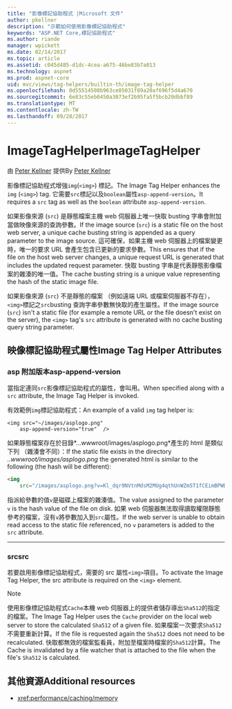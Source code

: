 ```yaml
---
title: "影像標記協助程式 |Microsoft 文件"
author: pkellner
description: "示範如何使用影像標記協助程式"
keywords: "ASP.NET Core,標記協助程式"
ms.author: riande
manager: wpickett
ms.date: 02/14/2017
ms.topic: article
ms.assetid: c045d485-d1dc-4cea-a675-46be83b7a013
ms.technology: aspnet
ms.prod: aspnet-core
uid: mvc/views/tag-helpers/builtin-th/image-tag-helper
ms.openlocfilehash: 0d55514508b963ce05031f89a20af696f5d4a670
ms.sourcegitcommit: 6e83c55eb0450a3073ef2b95fa5f5bcb20dbbf89
ms.translationtype: MT
ms.contentlocale: zh-TW
ms.lasthandoff: 09/28/2017
---
```

# <a name="imagetaghelper"></a><span data-ttu-id="27a10-104">ImageTagHelper</span><span class="sxs-lookup"><span data-stu-id="27a10-104">ImageTagHelper</span></span>

<span data-ttu-id="27a10-105">由 [Peter Kellner](http://peterkellner.net) 提供</span><span class="sxs-lookup"><span data-stu-id="27a10-105">By [Peter Kellner](http://peterkellner.net)</span></span> 

<span data-ttu-id="27a10-106">影像標記協助程式增強`img`(`<img>`) 標記。</span><span class="sxs-lookup"><span data-stu-id="27a10-106">The Image Tag Helper enhances the `img` (`<img>`) tag.</span></span> <span data-ttu-id="27a10-107">它需要`src`標記以及`boolean`屬性`asp-append-version`。</span><span class="sxs-lookup"><span data-stu-id="27a10-107">It requires a `src` tag as well as the `boolean` attribute `asp-append-version`.</span></span>

<span data-ttu-id="27a10-108">如果影像來源 (`src`) 是靜態檔案主機 web 伺服器上唯一快取 busting 字串會附加當做映像來源的查詢參數。</span><span class="sxs-lookup"><span data-stu-id="27a10-108">If the image source (`src`) is a static file on the host web server, a unique cache busting string is appended as a query parameter to the image source.</span></span> <span data-ttu-id="27a10-109">這可確保，如果主機 web 伺服器上的檔案變更時，唯一的要求 URL 會產生包含已更新的要求參數。</span><span class="sxs-lookup"><span data-stu-id="27a10-109">This ensures that if the file on the host web server changes, a unique request URL is generated that includes the updated request parameter.</span></span> <span data-ttu-id="27a10-110">快取 busting 字串是代表靜態影像檔案的雜湊的唯一值。</span><span class="sxs-lookup"><span data-stu-id="27a10-110">The cache busting string is a unique value representing the hash of the static image file.</span></span>

<span data-ttu-id="27a10-111">如果影像來源 (`src`) 不是靜態的檔案 （例如遠端 URL 或檔案伺服器不存在），`<img>`標記之`src`busting 查詢字串參數無快取的產生屬性。</span><span class="sxs-lookup"><span data-stu-id="27a10-111">If the image source (`src`) isn't a static file (for example a remote URL or the file doesn't exist on the server), the `<img>` tag's `src` attribute is generated with no cache busting query string parameter.</span></span>

## <a name="image-tag-helper-attributes"></a><span data-ttu-id="27a10-112">映像標記協助程式屬性</span><span class="sxs-lookup"><span data-stu-id="27a10-112">Image Tag Helper Attributes</span></span>


### <a name="asp-append-version"></a><span data-ttu-id="27a10-113">asp 附加版本</span><span class="sxs-lookup"><span data-stu-id="27a10-113">asp-append-version</span></span>

<span data-ttu-id="27a10-114">當指定連同`src`影像標記協助程式的屬性，會叫用。</span><span class="sxs-lookup"><span data-stu-id="27a10-114">When specified along with a `src` attribute, the Image Tag Helper is invoked.</span></span>

<span data-ttu-id="27a10-115">有效範例`img`標記協助程式：</span><span class="sxs-lookup"><span data-stu-id="27a10-115">An example of a valid `img` tag helper is:</span></span>

```cshtml
<img src="~/images/asplogo.png" 
    asp-append-version="true"  />
```

<span data-ttu-id="27a10-116">如果靜態檔案存在於目錄*...wwwroot/images/asplogo.png*產生的 html 是類似下列 （雜湊會不同）：</span><span class="sxs-lookup"><span data-stu-id="27a10-116">If the static file exists in the directory *..wwwroot/images/asplogo.png* the generated html is similar to the following (the hash will be different):</span></span>

```html
<img 
    src="/images/asplogo.png?v=Kl_dqr9NVtnMdsM2MUg4qthUnWZm5T1fCEimBPWDNgM"/>
```

<span data-ttu-id="27a10-117">指派給參數的值`v`是磁碟上檔案的雜湊值。</span><span class="sxs-lookup"><span data-stu-id="27a10-117">The value assigned to the parameter `v` is the hash value of the file on disk.</span></span> <span data-ttu-id="27a10-118">如果 web 伺服器無法取得讀取權限靜態參考的檔案，沒有`v`將參數加入到`src`屬性。</span><span class="sxs-lookup"><span data-stu-id="27a10-118">If the web server is unable to obtain read access to the static file referenced,  no `v` parameters is added to the `src` attribute.</span></span>

- - -

### <a name="src"></a><span data-ttu-id="27a10-119">src</span><span class="sxs-lookup"><span data-stu-id="27a10-119">src</span></span>

<span data-ttu-id="27a10-120">若要啟用影像標記協助程式，需要的 src 屬性`<img>`項目。</span><span class="sxs-lookup"><span data-stu-id="27a10-120">To activate the Image Tag Helper, the src attribute is required on the `<img>` element.</span></span> 

> [!NOTE]
> <span data-ttu-id="27a10-121">使用影像標記協助程式`Cache`本機 web 伺服器上的提供者儲存導出`Sha512`的指定的檔案。</span><span class="sxs-lookup"><span data-stu-id="27a10-121">The Image Tag Helper uses the `Cache` provider on the local web server to store the calculated `Sha512` of a given file.</span></span> <span data-ttu-id="27a10-122">如果檔案一次要求`Sha512`不需要重新計算。</span><span class="sxs-lookup"><span data-stu-id="27a10-122">If the file is requested again the `Sha512` does not need to be recalculated.</span></span> <span data-ttu-id="27a10-123">快取都無效的檔案監看員，附加至檔案時檔案的`Sha512`計算。</span><span class="sxs-lookup"><span data-stu-id="27a10-123">The Cache is invalidated by a file watcher that is attached to the file when the file's `Sha512` is calculated.</span></span>

## <a name="additional-resources"></a><span data-ttu-id="27a10-124">其他資源</span><span class="sxs-lookup"><span data-stu-id="27a10-124">Additional resources</span></span>

* <xref:performance/caching/memory>
